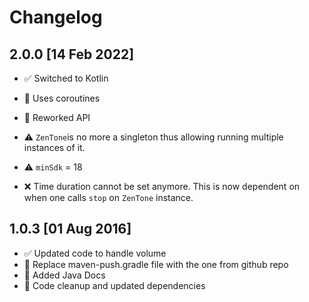 # Changelog

## 2.0.0 [14 Feb 2022]

- ✅  Switched to Kotlin
- 👀  Uses coroutines
- 🧹  Reworked API

- ⚠️  `ZenTone`is no more a singleton thus allowing running multiple instances of it.
- ⚠️  `minSdk` = 18
- ❌  Time duration cannot be set anymore. This is now dependent on when one calls `stop` on `ZenTone` instance.

## 1.0.3 [01 Aug 2016]

- ✅  Updated code to handle volume
- 🧹  Replace maven-push.gradle file with the one from github repo
- 📃  Added Java Docs
- 🧰  Code cleanup and updated dependencies
  